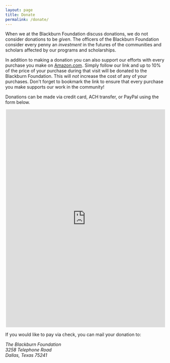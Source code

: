 ```yaml
---
layout: page
title: Donate
permalink: /donate/
---
```


When we at the Blackburn Foundation discuss donations, we do not consider donations to be <em>given</em>. The officers
of the Blackburn Foundation consider every penny an <em>investment</em> in the futures of the communities and scholars
affected by our programs and scholarships.

In addition to making a donation you can also support our efforts with every purchase you make on
<a href="https://www.amazon.com/gp/redirect.html?ie=UTF8&amp;location=https%3A%2F%2Fwww.amazon.com%2F&amp;tag=blackbfounda-20&amp;linkCode=ur2&amp;camp=1789&amp;creative=9325">Amazon.com</a><img style="border: none !important; margin: 0px !important;" alt="" src="https://www.assoc-amazon.com/e/ir?t=blackbfounda-20&amp;l=ur2&amp;o=1" width="1" height="1" border="0" />.
Simply follow our link and up to 10% of the price of your purchase during that visit will be donated to the Blackburn
Foundation. This will <em>not</em> increase the cost of any of your purchases. Don't forget to bookmark the link to
ensure that every purchase you make supports our work in the community!

Donations can be made via credit card, ACH transfer, or PayPal using the form below.

<center>
<script src="https://donorbox.org/widget.js" type="text/javascript"></script><iframe src="https://donorbox.org/embed/blackburn-donation" height="685px" width="100%" style="max-width:500px; min-width:310px; max-height:none!important" seamless="seamless" name="donorbox" frameborder="0" scrolling="no" allowpaymentrequest></iframe>
</center>

If you would like to pay via check, you can mail your donation to:

<address>
The Blackburn Foundation<br>
3258 Telephone Road<br>
Dallas, Texas 75241<br>
</address>
